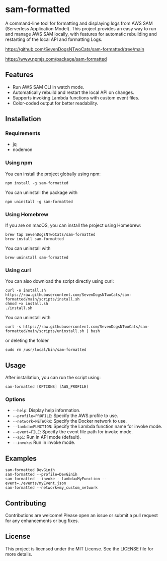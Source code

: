 # sam-formatted
A command-line tool for formatting and displaying logs from AWS SAM (Serverless Application Model). This project provides an easy way to run and manage AWS SAM locally, with features for automatic rebuilding and restarting of the local API and formatting Logs.

https://github.com/SevenDogsNTwoCats/sam-formatted/tree/main

https://www.npmjs.com/package/sam-formatted

## Features
- Run AWS SAM CLI in watch mode.
- Automatically rebuild and restart the local API on changes.
- Supports invoking Lambda functions with custom event files.
- Color-coded output for better readability.

## Installation

### Requirements
- jq
- nodemon


### Using npm
You can install the project globally using npm:
```
npm install -g sam-formatted
```
You can uninstall the package with
```
npm uninstall -g sam-formatted
```

### Using Homebrew
If you are on macOS, you can install the project using Homebrew:
```
brew tap SevenDogsNTwoCats/sam-formatted
brew install sam-formatted
```

You can uninstall with
```
brew uninstall sam-formatted
```

### Using curl
You can also download the script directly using curl:
```
curl -o install.sh https://raw.githubusercontent.com/SevenDogsNTwoCats/sam-formatted/main/scripts/install.sh
chmod +x install.sh
./install.sh
```

You can uninstall with
```
curl -s https://raw.githubusercontent.com/SevenDogsNTwoCats/sam-formatted/main/scripts/uninstall.sh | bash 
```

or deleting the folder
```
sudo rm /usr/local/bin/sam-formatted
```

## Usage
After installation, you can run the script using:
```
sam-formatted [OPTIONS] [AWS_PROFILE]
```

### Options
- `--help`: Display help information.
- `--profile=PROFILE`: Specify the AWS profile to use.
- `--network=NETWORK`: Specify the Docker network to use.
- `--lambda=FUNCTION`: Specify the Lambda function name for invoke mode.
- `--event=FILE`: Specify the event file path for invoke mode.
- `--api`: Run in API mode (default).
- `--invoke`: Run in invoke mode.

## Examples
```
sam-formatted DevGinih
sam-formatted --profile=DevGinih
sam-formatted --invoke --lambda=MyFunction --event=./events/myEvent.json
sam-formatted --network=my_custom_network
```

## Contributing
Contributions are welcome! Please open an issue or submit a pull request for any enhancements or bug fixes.

## License
This project is licensed under the MIT License. See the LICENSE file for more details.